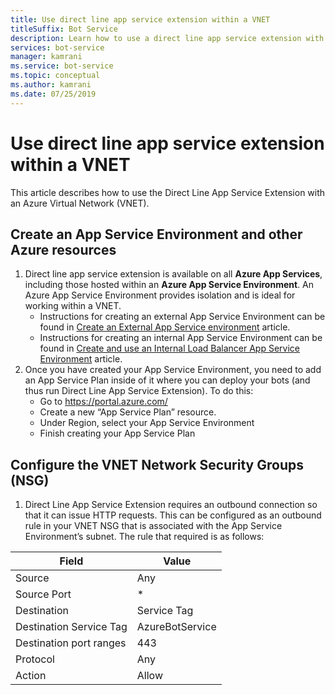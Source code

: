 ```yaml
---
title: Use direct line app service extension within a VNET
titleSuffix: Bot Service
description: Learn how to use a direct line app service extension with an Azure Virtual Network. See how to create an environment and configure an outbound connection.
services: bot-service
manager: kamrani
ms.service: bot-service
ms.topic: conceptual
ms.author: kamrani 
ms.date: 07/25/2019
---
```


# Use direct line app service extension within a VNET

This article describes how to use the Direct Line App Service Extension with an Azure Virtual Network (VNET).

## Create an App Service Environment and other Azure resources

1. Direct line app service extension is available on all **Azure App Services**, including those hosted within an **Azure App Service Environment**. An Azure App Service Environment provides isolation and is ideal for working within a VNET.
    - Instructions for creating an external App Service Environment can be found in [Create an External App Service environment](https://docs.microsoft.com/azure/app-service/environment/create-external-ase) article.
    - Instructions for creating an internal App Service Environment can be found in [Create and use an Internal Load Balancer App Service Environment](https://docs.microsoft.com/azure/app-service/environment/create-ilb-ase) article.
1. Once you have created your App Service Environment, you need to add an App Service Plan inside of it where you can deploy your bots (and thus run Direct Line App Service Extension). To do this:
    - Go to https://portal.azure.com/
    - Create a new “App Service Plan” resource.
    - Under Region, select your App Service Environment
    - Finish creating your App Service Plan

## Configure the VNET Network Security Groups (NSG)

1. Direct Line App Service Extension requires an outbound connection so that it can issue HTTP requests. This can be configured as an outbound rule in your VNET NSG that is associated with the App Service Environment’s subnet. The rule that required is as follows:

|Field|Value|
|---|---|
|Source|Any|
|Source Port|*|
|Destination|Service Tag|
|Destination Service Tag|AzureBotService|
|Destination port ranges|443|
|Protocol|Any|
|Action|Allow|
